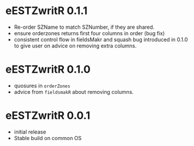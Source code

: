 # eESTZwritR 0.1.1

+ Re-order SZName to match SZNumber, if they are shared. 
+ ensure orderzones returns first four columns in order (bug fix)
+ consistent control flow in fieldsMakr and squash bug introduced in 0.1.0 to give user on advice on removing extra columns. 

# eESTZwritR 0.1.0

+ quosures in `orderZones`
+ advice from `fieldsmakR` about removing columns. 

# eESTZwritR 0.0.1

+ initial release
+ Stable build on common OS  
